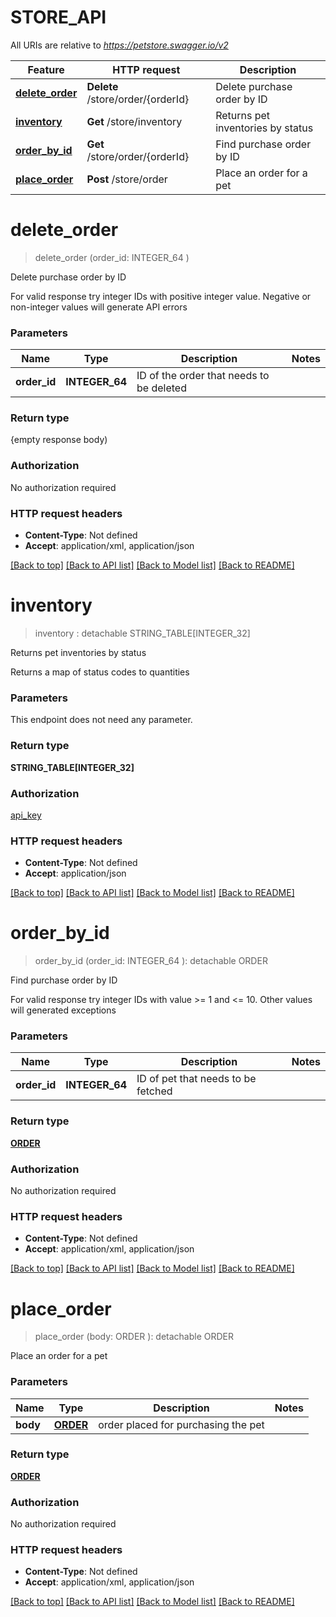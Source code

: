 # STORE_API

All URIs are relative to *https://petstore.swagger.io/v2*

Feature | HTTP request | Description
------------- | ------------- | -------------
[**delete_order**](STORE_API.md#delete_order) | **Delete** /store/order/{orderId} | Delete purchase order by ID
[**inventory**](STORE_API.md#inventory) | **Get** /store/inventory | Returns pet inventories by status
[**order_by_id**](STORE_API.md#order_by_id) | **Get** /store/order/{orderId} | Find purchase order by ID
[**place_order**](STORE_API.md#place_order) | **Post** /store/order | Place an order for a pet


# **delete_order**
> delete_order (order_id: INTEGER_64 )
	

Delete purchase order by ID

For valid response try integer IDs with positive integer value. Negative or non-integer values will generate API errors


### Parameters

Name | Type | Description  | Notes
------------- | ------------- | ------------- | -------------
 **order_id** | **INTEGER_64**| ID of the order that needs to be deleted | 

### Return type

{empty response body)

### Authorization

No authorization required

### HTTP request headers

 - **Content-Type**: Not defined
 - **Accept**: application/xml, application/json

[[Back to top]](#) [[Back to API list]](../README.md#documentation-for-api-endpoints) [[Back to Model list]](../README.md#documentation-for-models) [[Back to README]](../README.md)

# **inventory**
> inventory : detachable STRING_TABLE[INTEGER_32]
	

Returns pet inventories by status

Returns a map of status codes to quantities


### Parameters
This endpoint does not need any parameter.

### Return type

**STRING_TABLE[INTEGER_32]**

### Authorization

[api_key](../README.md#api_key)

### HTTP request headers

 - **Content-Type**: Not defined
 - **Accept**: application/json

[[Back to top]](#) [[Back to API list]](../README.md#documentation-for-api-endpoints) [[Back to Model list]](../README.md#documentation-for-models) [[Back to README]](../README.md)

# **order_by_id**
> order_by_id (order_id: INTEGER_64 ): detachable ORDER
	

Find purchase order by ID

For valid response try integer IDs with value >= 1 and <= 10. Other values will generated exceptions


### Parameters

Name | Type | Description  | Notes
------------- | ------------- | ------------- | -------------
 **order_id** | **INTEGER_64**| ID of pet that needs to be fetched | 

### Return type

[**ORDER**](Order.md)

### Authorization

No authorization required

### HTTP request headers

 - **Content-Type**: Not defined
 - **Accept**: application/xml, application/json

[[Back to top]](#) [[Back to API list]](../README.md#documentation-for-api-endpoints) [[Back to Model list]](../README.md#documentation-for-models) [[Back to README]](../README.md)

# **place_order**
> place_order (body: ORDER ): detachable ORDER
	

Place an order for a pet




### Parameters

Name | Type | Description  | Notes
------------- | ------------- | ------------- | -------------
 **body** | [**ORDER**](ORDER.md)| order placed for purchasing the pet | 

### Return type

[**ORDER**](Order.md)

### Authorization

No authorization required

### HTTP request headers

 - **Content-Type**: Not defined
 - **Accept**: application/xml, application/json

[[Back to top]](#) [[Back to API list]](../README.md#documentation-for-api-endpoints) [[Back to Model list]](../README.md#documentation-for-models) [[Back to README]](../README.md)

